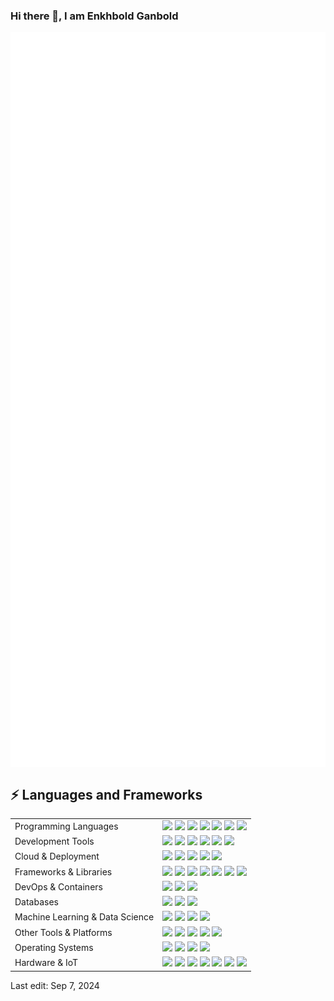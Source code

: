### Hi there 👋, I am Enkhbold Ganbold

<div style="display: flex; flex-wrap: wrap; justify-content: space-around;">
    <img src="https://github.com/enkhbold470/stats/blob/master/generated/overview.svg#gh-dark-mode-only" />
    <img src="https://github.com/enkhbold470/stats/blob/master/generated/languages.svg#gh-dark-mode-only" />
    <img src="https://github.com/enkhbold470/stats/blob/master/generated/overview.svg#gh-light-mode-only" />
    <img src="https://github.com/enkhbold470/stats/blob/master/generated/languages.svg#gh-light-mode-only" />
</div>

## ⚡ Languages and Frameworks
<table>
  <tr>
    <td>Programming Languages</td>
    <td>
      <img src="https://img.shields.io/badge/C-%2300599C.svg?style=flat-square&logo=c&logoColor=white"/>
      <img src="https://img.shields.io/badge/C++-%2300599C.svg?style=flat-square&logo=c%2B%2B&logoColor=white"/>
      <img src="https://img.shields.io/badge/Python-3670A0?style=flat-square&logo=python&logoColor=ffdd54"/>
      <img src="https://img.shields.io/badge/JavaScript-%23323330.svg?style=flat-square&logo=javascript&logoColor=%23F7DF1E"/>
      <img src="https://img.shields.io/badge/TypeScript-%23007ACC.svg?style=flat-square&logo=typescript&logoColor=white"/>
      <img src="https://img.shields.io/badge/Dart-0175C2.svg?style=flat-square&logo=dart&logoColor=white"/>
      <img src="https://img.shields.io/badge/YAML-%232C8EBB.svg?style=flat-square&logo=yaml&logoColor=white"/>
    </td>
  </tr>
  <tr>
    <td>Development Tools</td>
    <td>
      <img src="https://img.shields.io/badge/Webpack-8DD6F9?style=flat-square&logo=webpack&logoColor=white"/>
      <img src="https://img.shields.io/badge/Vim-%23019733.svg?style=flat-square&logo=vim&logoColor=white"/>
      <img src="https://img.shields.io/badge/Pycharm-143?style=flat-square&logo=pycharm&logoColor=white"/>
      <img src="https://img.shields.io/badge/VS_Code-007ACC.svg?style=flat-square&logo=visual-studio-code&logoColor=white"/>
      <img src="https://img.shields.io/badge/Git-%23F05033.svg?style=flat-square&logo=git&logoColor=white"/>
      <img src="https://img.shields.io/badge/Codespaces-181717.svg?style=flat-square&logo=github&logoColor=white"/>
    </td>
  </tr>
  <tr>
    <td>Cloud & Deployment</td>
    <td>
      <img src="https://img.shields.io/badge/AWS-%23232F3E.svg?style=flat-square&logo=amazon-aws&logoColor=white"/>
      <img src="https://img.shields.io/badge/Azure-0089D6.svg?style=flat-square&logo=microsoft-azure&logoColor=white"/>
      <img src="https://img.shields.io/badge/Digital%20Ocean-0080FF.svg?style=flat-square&logo=digitalocean&logoColor=white"/>
      <img src="https://img.shields.io/badge/Vercel-000000.svg?style=flat-square&logo=vercel&logoColor=white"/>
      <img src="https://img.shields.io/badge/Firebase-%23039BE5.svg?style=flat-square&logo=firebase"/>
    </td>
  </tr>
  <tr>
    <td>Frameworks & Libraries</td>
    <td>
      <img src="https://img.shields.io/badge/React.js-%2320232a.svg?style=flat-square&logo=react&logoColor=%2361DAFB"/>
      <img src="https://img.shields.io/badge/Next.js-000000?style=flat-square&logo=next.js&logoColor=white"/>
      <img src="https://img.shields.io/badge/Express-%23404d59.svg?style=flat-square&logo=express&logoColor=%2361DAFB"/>
      <img src="https://img.shields.io/badge/Flask-%23000000.svg?style=flat-square&logo=flask&logoColor=white"/>
      <img src="https://img.shields.io/badge/Django-092E20?style=flat-square&logo=django&logoColor=white"/>
      <img src="https://img.shields.io/badge/Three.js-%23000000.svg?style=flat-square&logo=three.js&logoColor=white"/>
      <img src="https://img.shields.io/badge/Flutter-02569B.svg?style=flat-square&logo=flutter&logoColor=white"/>
    </td>
  </tr>
  <tr>
    <td>DevOps & Containers</td>
    <td>
      <img src="https://img.shields.io/badge/Docker-%232496ED.svg?style=flat-square&logo=docker&logoColor=white"/>
      <img src="https://img.shields.io/badge/NGINX-009639?style=flat-square&logo=nginx&logoColor=white"/>
      <img src="https://img.shields.io/badge/Portainer-13BEF9.svg?style=flat-square&logo=portainer&logoColor=white"/>
    </td>
  </tr>
  <tr>
    <td>Databases</td>
    <td>
      <img src="https://img.shields.io/badge/PostgreSQL-%23336791.svg?style=flat-square&logo=postgresql&logoColor=white"/>
      <img src="https://img.shields.io/badge/MySQL-4479A1?style=flat-square&logo=mysql&logoColor=white"/>
      <img src="https://img.shields.io/badge/MongoDB-%2347A248.svg?style=flat-square&logo=mongodb&logoColor=white"/>
    </td>
  </tr>
  <tr>
    <td>Machine Learning & Data Science</td>
    <td>
      <img src="https://img.shields.io/badge/OpenCV-%235C3EE8.svg?style=flat-square&logo=opencv&logoColor=white"/>
      <img src="https://img.shields.io/badge/TensorFlow-%23FF6F00.svg?style=flat-square&logo=tensorflow&logoColor=white"/>
      <img src="https://img.shields.io/badge/Jupyter-%23F37626.svg?style=flat-square&logo=jupyter&logoColor=white"/>
      <img src="https://img.shields.io/badge/Anaconda-%2344A833.svg?style=flat-square&logo=anaconda&logoColor=white"/>
    </td>
  </tr>
  <tr>
    <td>Other Tools & Platforms</td>
    <td>
      <img src="https://img.shields.io/badge/Notion-%23000000.svg?style=flat-square&logo=notion&logoColor=white"/>
      <img src="https://img.shields.io/badge/Figma-%23F24E1E.svg?style=flat-square&logo=figma&logoColor=white"/>
      <img src="https://img.shields.io/badge/Canva-%2300C4CC.svg?style=flat-square&logo=canva&logoColor=white"/>
      <img src="https://img.shields.io/badge/Sanity-FF2D20.svg?style=flat-square&logo=sanity&logoColor=white"/>
      <img src="https://img.shields.io/badge/Wordpress-%2321759B.svg?style=flat-square&logo=wordpress&logoColor=white"/>
    </td>
  </tr>
  <tr>
    <td>Operating Systems</td>
    <td>
      <img src="https://img.shields.io/badge/Ubuntu-E95420.svg?style=flat-square&logo=ubuntu&logoColor=white"/>
      <img src="https://img.shields.io/badge/Windows-0078D6.svg?style=flat-square&logo=windows&logoColor=white"/>
      <img src="https://img.shields.io/badge/Debian-A81D33.svg?style=flat-square&logo=debian&logoColor=white"/>
      <img src="https://img.shields.io/badge/mac%20os-000000?style=for-the-badge&logo=macos&logoColor=F0F0F0"/>
    </td>
  </tr>
  <tr>
    <td>Hardware & IoT</td>
<td>
  <img src="https://img.shields.io/badge/ESP32-000000.svg?style=flat-square&logo=espressif&logoColor=white"/>
  <img src="https://img.shields.io/badge/Arduino-%2300979D.svg?style=flat-square&logo=arduino&logoColor=white"/>
  <img src="https://img.shields.io/badge/Raspberry_Pi-C51A4A.svg?style=flat-square&logo=raspberry-pi&logoColor=white"/>
  <img src="https://img.shields.io/badge/EasyEDA_Pro-%2300A9E0.svg?style=flat-square&logo=easyeda&logoColor=white"/>
  <img src="https://img.shields.io/badge/Proteus_Design_Suite-%234D4D4D.svg?style=flat-square&logo=proteus&logoColor=white"/>
  <img src="https://img.shields.io/badge/Keil-%23007ACC.svg?style=flat-square&logo=keil&logoColor=white"/>
  <img src="https://img.shields.io/badge/MobaXterm-%233F51B5.svg?style=flat-square&logo=mobaXterm&logoColor=white"/>
</td>
  </tr>
</table>

Last edit: Sep 7, 2024
